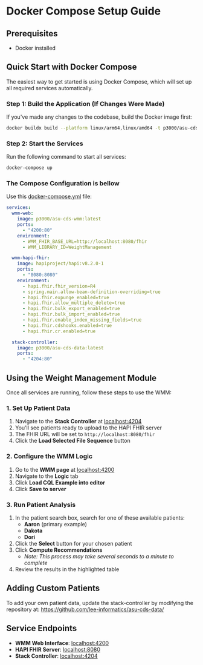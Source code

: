 # Docker Compose Setup Guide

## Prerequisites
- Docker installed

## Quick Start with Docker Compose

The easiest way to get started is using Docker Compose, which will set up all required services automatically.

### Step 1: Build the Application (If Changes Were Made)

If you've made any changes to the codebase, build the Docker image first:

```sh
docker buildx build --platform linux/arm64,linux/amd64 -t p3000/asu-cds-wmm:latest .
```

### Step 2: Start the Services

Run the following command to start all services:

```sh
docker-compose up
```

### The Compose Configuration is bellow

Use this [docker-compose.yml](https://github.com/lee-informatics/asu-cds-wmm/blob/master/docker-compose.yml) file:

```yml
services:
  wmm-web:
    image: p3000/asu-cds-wmm:latest
    ports:
      - "4200:80"
    environment:
      - WMM_FHIR_BASE_URL=http://localhost:8080/fhir
      - WMM_LIBRARY_ID=WeightManagement

  wmm-hapi-fhir:
    image: hapiproject/hapi:v8.2.0-1
    ports:
      - "8080:8080"
    environment:
      - hapi.fhir.fhir_version=R4
      - spring.main.allow-bean-definition-overriding=true
      - hapi.fhir.expunge_enabled=true
      - hapi.fhir.allow_multiple_delete=true
      - hapi.fhir.bulk_export_enabled=true
      - hapi.fhir.bulk_import_enabled=true
      - hapi.fhir.enable_index_missing_fields=true
      - hapi.fhir.cdshooks.enabled=true
      - hapi.fhir.cr.enabled=true

  stack-controller:
    image: p3000/asu-cds-data:latest
    ports:
      - "4204:80"
```

## Using the Weight Management Module

Once all services are running, follow these steps to use the WMM:

### 1. Set Up Patient Data
1. Navigate to the **Stack Controller** at [localhost:4204](http://localhost:4204)
2. You'll see patients ready to upload to the HAPI FHIR server
3. The FHIR URL will be set to `http://localhost:8080/fhir`
4. Click the **Load Selected File Sequence** button

### 2. Configure the WMM Logic
1. Go to the **WMM page** at [localhost:4200](http://localhost:4200)
2. Navigate to the **Logic** tab
3. Click **Load CQL Example into editor**
4. Click **Save to server**

### 3. Run Patient Analysis
1. In the patient search box, search for one of these available patients:
   - **Aaron** (primary example)
   - **Dakota**
   - **Dori**
2. Click the **Select** button for your chosen patient
3. Click **Compute Recommendations**
   - *Note: This process may take several seconds to a minute to complete*
4. Review the results in the highlighted table

## Adding Custom Patients

To add your own patient data, update the stack-controller by modifying the repository at: https://github.com/lee-informatics/asu-cds-data/

## Service Endpoints

- **WMM Web Interface**: [localhost:4200](http://localhost:4200)
- **HAPI FHIR Server**: [localhost:8080](http://localhost:8080)
- **Stack Controller**: [localhost:4204](http://localhost:4204)
